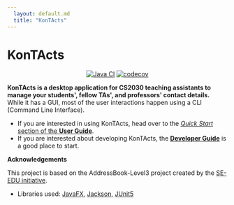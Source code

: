 ```yaml
---
  layout: default.md
  title: "KonTActs"
---
```


# KonTActs

<center>
<pic src="images/kontactsLogo.png" width="300" alt="Logo" lazy>

[![Java CI](https://github.com/AY2425S1-CS2103T-T11-2/tp/actions/workflows/gradle.yml/badge.svg)](https://github.com/AY2425S1-CS2103T-T11-2/tp/actions/workflows/gradle.yml)
[![codecov](https://codecov.io/gh/AY2425S1-CS2103T-T11-2/tp/graph/badge.svg)](https://codecov.io/github/AY2425S1-CS2103T-T11-2/tp)
</pic>
</center>
<center>

<pic src="images/quickStartResultScreenshot.png" width="800" alt="Logo" lazy>
</pic>
</center>


**KonTActs is a desktop application for CS2030 teaching assistants to manage your students', fellow TAs', and professors' contact details.** While it has a GUI, most of the user interactions happen using a CLI (Command Line Interface).

- If you are interested in using KonTActs, head over to the [_Quick Start_ section of the **User Guide**](UserGuide.html#quick-start).
- If you are interested about developing KonTActs, the [**Developer Guide**](DeveloperGuide.html) is a good place to start.

**Acknowledgements**

This project is based on the AddressBook-Level3 project created by the [SE-EDU initiative](https://se-education.org).

- Libraries used: [JavaFX](https://openjfx.io/), [Jackson](https://github.com/FasterXML/jackson), [JUnit5](https://github.com/junit-team/junit5)
